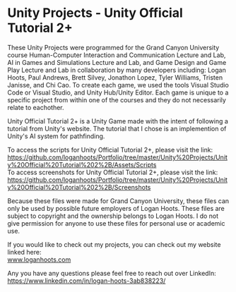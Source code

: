 # Unity Projects - Unity Official Tutorial 2+ #

These Unity Projects were programmed for the Grand Canyon University course Human-Computer Interaction and Communication Lecture and Lab, AI in Games and Simulations Lecture and Lab, and Game Design and Game Play Lecture and Lab in collaboration by many developers including: Logan Hoots, Paul Andrews, Brett Silvey, Jonathon Lopez, Tyler Williams, Tristen Janisse, and Chi Cao. To create each game, we used the tools Visual Studio Code or Visual Studio, and Unity Hub/Unity Editor. Each game is unique to a specific project from within one of the courses and they do not necessarily relate to eachother.

Unity Official Tutorial 2+ is a Unity Game made with the intent of following a tutorial from Unity's website. The tutorial that I chose is an implemention of Unity's AI system for pathfinding.

To access the scripts for Unity Official Tutorial 2+, please visit the link:\
 https://github.com/loganhoots/Portfolio/tree/master/Unity%20Projects/Unity%20Official%20Tutorial%202%2B/Assets/Scripts \
To access screenshots for Unity Official Tutorial 2+, please visit the link:\
 https://github.com/loganhoots/Portfolio/tree/master/Unity%20Projects/Unity%20Official%20Tutorial%202%2B/Screenshots
 
Because these files were made for Grand Canyon University, these files can only be used by possible future employers of Logan Hoots. These files are subject to copyright and the ownership belongs to Logan Hoots. I do not give permission for anyone to use these files for personal use or academic use.

If you would like to check out my projects, you can check out my website linked here:\
 www.loganhoots.com

Any you have any questions please feel free to reach out over LinkedIn:\
  https://www.linkedin.com/in/logan-hoots-3ab838223/
